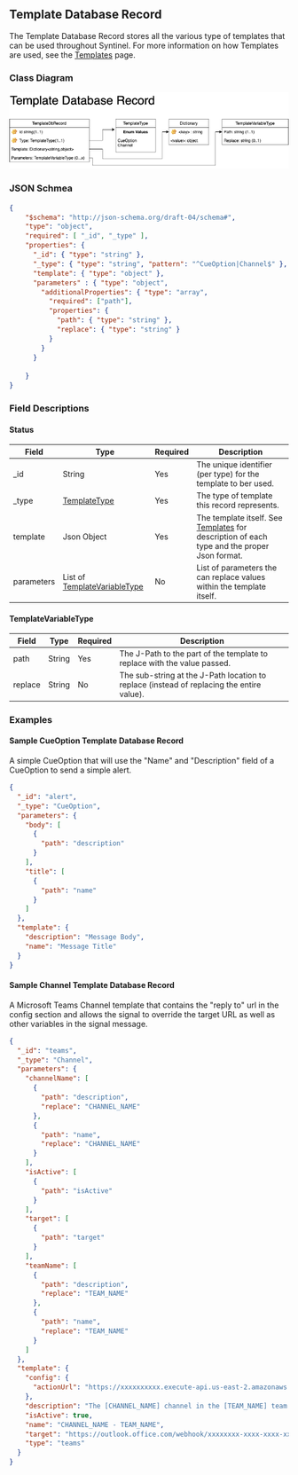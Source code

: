 ## Template Database Record

The Template Database Record stores all the various type of templates that can be used throughout Syntinel.  For more information on how Templates are used, see the [Templates](../../core/templates.md) page.

### Class Diagram
![Template Database Record](../../resources/draw.io/ClassDiagram-TemplateDbRecord.png)

### JSON Schmea
````json
{
    "$schema": "http://json-schema.org/draft-04/schema#",
    "type": "object",
    "required": [ "_id", "_type" ],
    "properties": {
      "_id": { "type": "string" },
      "_type": { "type": "string", "pattern": "^CueOption|Channel$" },
      "template": { "type": "object" },
      "parameters" : { "type": "object",
        "additionalProperties": { "type": "array",
          "required": ["path"],
          "properties": {
            "path": { "type": "string" },
            "replace": { "type": "string" }
          }          
        }
      }

    }
}
````

### Field Descriptions

#### **Status**
|Field|Type|Required|Description
|-----|----|--------|-----------
|_id|String|Yes|The unique identifier (per type) for the template to ber used.
|_type|[TemplateType](../../core/templates.md#templatetypes)|Yes|The type of template this record represents.
|template|Json Object|Yes|The template itself.  See [Templates](../../core/templates.md) for description of each type and the proper Json format.
|parameters|List of [TemplateVariableType](#templatevariabletype)|No|List of parameters the can replace values within the template itself.

#### **TemplateVariableType**
|Field|Type|Required|Description
|-----|----|--------|-----------
|path|String|Yes|The J-Path to the part of the template to replace with the value passed. 
|replace|String|No|The sub-string at the J-Path location to replace (instead of replacing the entire value).

### Examples

#### **Sample CueOption Template Database Record**

A simple CueOption that will use the "Name" and "Description" field of a CueOption to send a simple alert.

````json
{
  "_id": "alert",
  "_type": "CueOption",
  "parameters": {
    "body": [
      {
        "path": "description"
      }
    ],
    "title": [
      {
        "path": "name"
      }
    ]
  },
  "template": {
    "description": "Message Body",
    "name": "Message Title"
  }
}
````

#### **Sample Channel Template Database Record**

A Microsoft Teams Channel template that contains the "reply to" url in the config section and allows the signal to override the target URL as well as other variables in the signal message.

````json
{
  "_id": "teams",
  "_type": "Channel",
  "parameters": {
    "channelName": [
      {
        "path": "description",
        "replace": "CHANNEL_NAME"
      },
      {
        "path": "name",
        "replace": "CHANNEL_NAME"
      }
    ],
    "isActive": [
      {
        "path": "isActive"
      }
    ],
    "target": [
      {
        "path": "target"
      }
    ],
    "teamName": [
      {
        "path": "description",
        "replace": "TEAM_NAME"
      },
      {
        "path": "name",
        "replace": "TEAM_NAME"
      }
    ]
  },
  "template": {
    "config": {
      "actionUrl": "https://xxxxxxxxxx.execute-api.us-east-2.amazonaws.com/syntinel/cue/teams"
    },
    "description": "The [CHANNEL_NAME] channel in the [TEAM_NAME] team.",
    "isActive": true,
    "name": "CHANNEL_NAME - TEAM_NAME",
    "target": "https://outlook.office.com/webhook/xxxxxxxx-xxxx-xxxx-xxxx-xxxxxxxxxxx0@xxxxxxxx-xxxx-xxxx-xxxx-xxxxxxxxxxxxx/IncomingWebhook/xxxxxxxxxxxxxxxxxxxxxxxxxxxxxxxx/xxxxxxx-xxxx-xxxx-xxxx-xxxxxxxxxxxx",
    "type": "teams"
  }
}
````